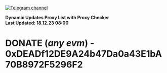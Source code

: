 [![Telegram channel](https://img.shields.io/endpoint?url=https://runkit.io/damiankrawczyk/telegram-badge/branches/master?url=https://t.me/n4z4v0d)](https://t.me/n4z4v0d) 

**Dynamic Updates Proxy List with Proxy Checker**  
**Last Updated: 18.12.23 08:00**

# DONATE (_any evm_) - 0xDEADf12DE9A24b47Da0a43E1bA70B8972F5296F2
